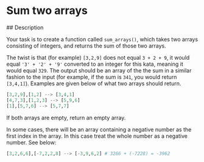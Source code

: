 # Sum two arrays

## Description

Your task is to create a function called `sum_arrays()`, which takes two arrays consisting of integers, and returns the sum of those two arrays.

The twist is that (for example) `[3,2,9]` does not equal `3 + 2 + 9`, it would equal `'3' + '2' + '9'` converted to an integer for this kata, meaning it would equal `329`. The output should be an array of the the sum in a similar fashion to the input (for example, if the sum is `341`, you would return `[3,4,1]`). Examples are given below of what two arrays should return.

```python
[3,2,9],[1,2] --> [3,4,1]
[4,7,3],[1,2,3] --> [5,9,6]
[1],[5,7,6] --> [5,7,7]
```

If both arrays are empty, return an empty array.

In some cases, there will be an array containing a negative number as the first index in the array. In this case treat the whole number as a negative number. See below:

```python
[3,2,6,6],[-7,2,2,8] --> [-3,9,6,2] # 3266 + (-7228) = -3962
```

